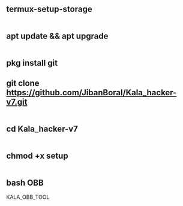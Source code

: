 ## termux-setup-storage
```
```
## apt update && apt upgrade
```
```
## pkg install git

## git clone https://github.com/JibanBoral/Kala_hacker-v7.git
```
```
## cd Kala_hacker-v7
```
```
## chmod +x setup
```
```
## bash OBB

KALA_OBB_TOOL
